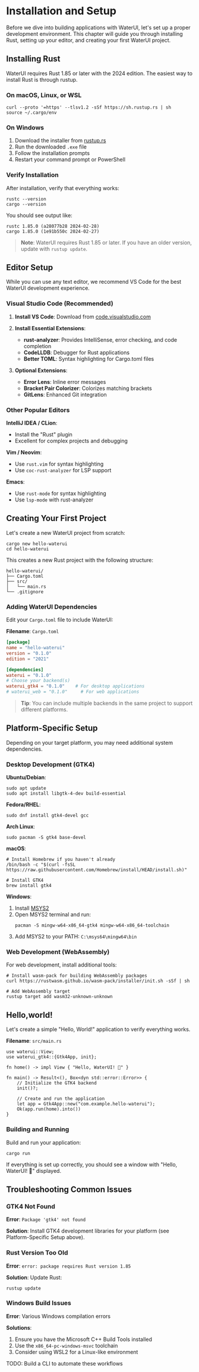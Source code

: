 # Installation and Setup

Before we dive into building applications with WaterUI, let's set up a proper development environment. This chapter will guide you through installing Rust, setting up your editor, and creating your first WaterUI project.

## Installing Rust

WaterUI requires Rust 1.85 or later with the 2024 edition. The easiest way to install Rust is through rustup.

### On macOS, Linux, or WSL

```bash,ignore
curl --proto '=https' --tlsv1.2 -sSf https://sh.rustup.rs | sh
source ~/.cargo/env
```

### On Windows

1. Download the installer from [rustup.rs](https://rustup.rs/)
2. Run the downloaded `.exe` file
3. Follow the installation prompts
4. Restart your command prompt or PowerShell

### Verify Installation

After installation, verify that everything works:

```bash,ignore
rustc --version
cargo --version
```

You should see output like:
```text
rustc 1.85.0 (a28077b28 2024-02-28)
cargo 1.85.0 (1e91b550c 2024-02-27)
```

> **Note**: WaterUI requires Rust 1.85 or later. If you have an older version, update with `rustup update`.

## Editor Setup

While you can use any text editor, we recommend VS Code for the best WaterUI development experience.

### Visual Studio Code (Recommended)

1. **Install VS Code**: Download from [code.visualstudio.com](https://code.visualstudio.com/)

2. **Install Essential Extensions**:
   - **rust-analyzer**: Provides IntelliSense, error checking, and code completion
   - **CodeLLDB**: Debugger for Rust applications
   - **Better TOML**: Syntax highlighting for Cargo.toml files

3. **Optional Extensions**:
   - **Error Lens**: Inline error messages
   - **Bracket Pair Colorizer**: Colorizes matching brackets
   - **GitLens**: Enhanced Git integration

### Other Popular Editors

**IntelliJ IDEA / CLion**:
- Install the "Rust" plugin
- Excellent for complex projects and debugging

**Vim / Neovim**:
- Use `rust.vim` for syntax highlighting
- Use `coc-rust-analyzer` for LSP support

**Emacs**:
- Use `rust-mode` for syntax highlighting
- Use `lsp-mode` with rust-analyzer

## Creating Your First Project

Let's create a new WaterUI project from scratch:

```bash,ignore
cargo new hello-waterui
cd hello-waterui
```

This creates a new Rust project with the following structure:

```text
hello-waterui/
├── Cargo.toml
├── src/
│   └── main.rs
└── .gitignore
```

### Adding WaterUI Dependencies

Edit your `Cargo.toml` file to include WaterUI:

**Filename**: `Cargo.toml`
```toml
[package]
name = "hello-waterui"
version = "0.1.0"
edition = "2021"

[dependencies]
waterui = "0.1.0"
# Choose your backend(s)
waterui_gtk4 = "0.1.0"    # For desktop applications
# waterui_web = "0.1.0"     # For web applications
```

> **Tip**: You can include multiple backends in the same project to support different platforms.

## Platform-Specific Setup

Depending on your target platform, you may need additional system dependencies.

### Desktop Development (GTK4)

**Ubuntu/Debian**:
```bash,ignore
sudo apt update
sudo apt install libgtk-4-dev build-essential
```

**Fedora/RHEL**:
```bash,ignore
sudo dnf install gtk4-devel gcc
```

**Arch Linux**:
```bash,ignore
sudo pacman -S gtk4 base-devel
```

**macOS**:
```bash,ignore
# Install Homebrew if you haven't already
/bin/bash -c "$(curl -fsSL https://raw.githubusercontent.com/Homebrew/install/HEAD/install.sh)"

# Install GTK4
brew install gtk4
```

**Windows**:
1. Install [MSYS2](https://www.msys2.org/)
2. Open MSYS2 terminal and run:
   ```bash,ignore
   pacman -S mingw-w64-x86_64-gtk4 mingw-w64-x86_64-toolchain
   ```
3. Add MSYS2 to your PATH: `C:\msys64\mingw64\bin`

### Web Development (WebAssembly)

For web development, install additional tools:

```bash,ignore
# Install wasm-pack for building WebAssembly packages
curl https://rustwasm.github.io/wasm-pack/installer/init.sh -sSf | sh

# Add WebAssembly target
rustup target add wasm32-unknown-unknown
```

## Hello,world!

Let's create a simple "Hello, World!" application to verify everything works.

**Filename**: `src/main.rs`
```rust,ignore
use waterui::View;
use waterui_gtk4::{Gtk4App, init};

fn home() -> impl View { "Hello, WaterUI! 🌊" }

fn main() -> Result<(), Box<dyn std::error::Error>> {
    // Initialize the GTK4 backend
    init()?;

    // Create and run the application
    let app = Gtk4App::new("com.example.hello-waterui");
    Ok(app.run(home).into())
}
```

### Building and Running

Build and run your application:

```bash,ignore
cargo run
```

If everything is set up correctly, you should see a window with "Hello, WaterUI! 🌊" displayed.

## Troubleshooting Common Issues

### GTK4 Not Found

**Error**: `Package 'gtk4' not found`

**Solution**: Install GTK4 development libraries for your platform (see Platform-Specific Setup above).

### Rust Version Too Old

**Error**: `error: package requires Rust version 1.85`

**Solution**: Update Rust:
```bash,ignore
rustup update
```

### Windows Build Issues

**Error**: Various Windows compilation errors

**Solutions**:
1. Ensure you have the Microsoft C++ Build Tools installed
2. Use the `x86_64-pc-windows-msvc` toolchain
3. Consider using WSL2 for a Linux-like environment


TODO: Build a CLI to automate these workflows